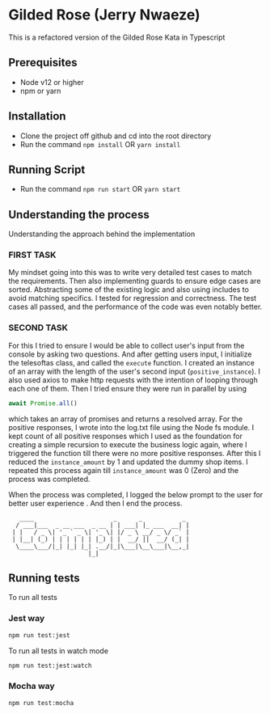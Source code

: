 # Gilded Rose (Jerry Nwaeze)

This is a refactored version of the Gilded Rose Kata in Typescript

## Prerequisites
- Node v12 or higher
- npm or yarn

## Installation
- Clone the project off github and cd into the root directory
- Run the command `npm install` OR `yarn install`

## Running Script
- Run the command `npm run start` OR `yarn start`

## Understanding the process
Understanding the approach behind the implementation

### FIRST TASK
My mindset going into this was to write very detailed test cases to match the requirements.
Then also implementing guards to ensure edge cases are sorted.
Abstracting some of the existing logic and also using includes to avoid matching specifics.
I tested for regression and correctness.
The test cases all passed, and the performance of the code was even notably better.

### SECOND TASK
For this I tried to ensure I would be able to collect user's input from the console by asking two questions. 
And after getting users input, I initialize the telesoftas class, and called the `execute` function.
I created an instance of an array with the length of the user's second input (`positive_instance`).
I also used axios to make http requests with the intention of looping through each one of them.
Then I tried ensure they were run in parallel by using 
```javascript
await Promise.all()
```
which takes an array of promises and returns a resolved array.
For the positive responses, I wrote into the log.txt file using the Node fs module.
I kept count of all positive responses which I used as the foundation for creating a simple recursion to 
execute the business logic again, where I triggered the function till there were no more positive responses.
After this I reduced the `instance_amount` by 1 and updated the dummy shop items. I repeated this process again till `instance_amount` was 0 (Zero) and the process was completed.

When the process was completed, I logged the below prompt to the user for better user experience . And then I end the process.
```
   ____                      _      _           _ 
  / ___|___  _ __ ___  _ __ | | ___| |_ ___  __| |
 | |   / _ \| '_ ` _ \| '_ \| |/ _ \ __/ _ \/ _` |
 | |__| (_) | | | | | | |_) | |  __/ ||  __/ (_| |
  \____\___/|_| |_| |_| .__/|_|\___|\__\___|\__,_|
                      |_|                         
```


## Running tests

To run all tests

### Jest way

```sh
npm run test:jest
```

To run all tests in watch mode

```sh
npm run test:jest:watch
```

### Mocha way

```sh
npm run test:mocha
```

